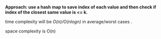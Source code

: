 **Approach: use a hash map to save index of each value and then check if index of the closest same value is <= k.**

time complexity will be *O(n)/O(nlogn)* in average/worst cases .

space complexity is O(n)
